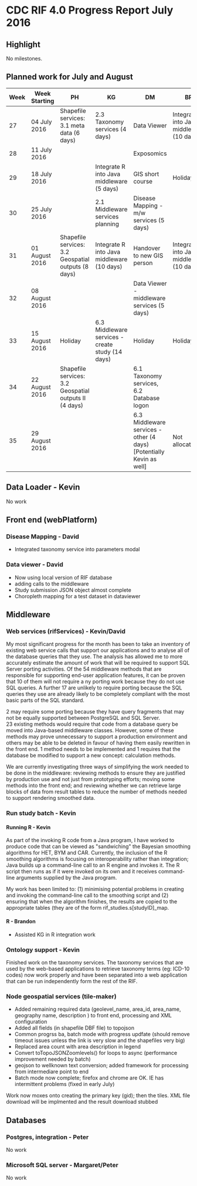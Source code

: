 # CDC RIF 4.0 Progress Report July 2016

## Highlight

No milestones.

## Planned work for July and August

| Week | Week Starting  | PH                                                     | KG                                               | DM                                                                   | BP                                         | MD                       | Milestone        | Notes |
|------|----------------|--------------------------------------------------------|--------------------------------------------------|----------------------------------------------------------------------|--------------------------------------------|--------------------------|------------------|-------|
| 27   | 04 July 2016   | Shapefile services: 3.1 meta data (6 days)             | 2.3 Taxonomy services (4 days)                   | Data Viewer                                                          | Integrate R into Java middleware (10 days) |                          |                  |       |
| 28   | 11 July 2016   |                                                        |                                                  | Exposomics                                                           |                                            |                          |                  |       |
| 29   | 18 July 2016   |                                                        | Integrate R into Java middleware (5 days)        | GIS short course                                                     | Holiday                                    |                          |                  |       |
| 30   | 25 July 2016   |                                                        | 2.1 Middleware services planning                 | Disease Mapping - m/w services (5 days)                              |                                            |                          | Study Submission |       |
| 31   | 01 August 2016 | Shapefile services: 3.2 Geospatial outputs (8 days)    | Integrate R into Java middleware (10 days)       | Handover to new GIS person                                           | Integrate R into Java middleware (10 days) |                          |                  |       |
| 32   | 08 August 2016 |                                                        |                                                  | Data Viewer - middleware services (5 days)                           |                                            |                          |                  |       |
| 33   | 15 August 2016 | Holiday                                                | 6.3 Middleware services - create study (14 days) | Holiday                                                              | Holiday                                    |                          |                  |       |
| 34   | 22 August 2016 | Shapefile services: 3.2 Geospatial outputs II (4 days) |                                                  | 6.1 Taxonomy services, 6.2 Database logon                            |                                            |                          |                  |       |
| 35   | 29 August 2016 |                                                        |                                                  | 6.3 Middleware services - other (4 days) [Potentially Kevin as well] | Not allocated                              | Holiday to 5th September | Results Viewer   |       |

## Data Loader - Kevin

No work

## Front end (webPlatform)

### Disease Mapping - David

- Integrated taxonomy service into parameters modal

### Data viewer - David

- Now using local version of RIF database
- adding calls to the middleware
- Study submission JSON object almost complete
- Choropleth mapping for a test dataset in dataviewer

## Middleware

### Web services (rifServices) - Kevin/David

My most significant progress for the month has been to take an inventory of existing web service calls that support our applications and to analyse all of the 
database queries that they use.  The analysis has allowed me to more accurately estimate the amount of work that will be required to support SQL Server porting 
activities.  Of the 54 middleware methods that are responsible for supporting end-user application features, it can be proven that 10 of them will not require a
ny porting work because they do not use SQL queries.  A further 17 are unlikely to require porting because the SQL queries they use are already likely to be 
completely compliant with the most basic parts of the SQL standard.  

2 may require some porting because they have query fragments that may not be equally supported between PostgreSQL and SQL Server.  
23 existing methods would require that code from a database query be moved into Java-based middleware classes. However, some of these methods may prove unnecessary 
to support a production environment and others may be able to be deleted in favour of having them easily rewritten in the front end.  1 method needs to be 
implemented and 1 requires that the database be modified to support a new concept: calculation methods.  

We are currently investigating three ways of simplifying the work needed to be done in the middleware: reviewing methods to ensure they are justified by production 
use and not just from prototyping efforts; moving some methods into the front end; and reviewing whether we can retrieve large blocks of data from result tables 
to reduce the number of methods needed to support rendering smoothed data.

### Run study batch - Kevin

#### Running R - Kevin 

As part of the invoking R code from a Java program, I have worked to produce code that can be viewed as "sandwiching" the Bayesian smoothing algorithms for HET, 
BYM and CAR.  Currently, the inclusion of the R smoothing algorithms is focusing on interoperability rather than integration; Java builds up a command-line call 
to an R engine and invokes it.  The R script then runs as if it were invoked on its own and it receives command-line arguments supplied by the Java program.  

My work has been limited to: (1) minimising potential problems in creating and invoking the command-line call to the smoothing script and (2) ensuring that when 
the algorithm finishes, the results are copied to the appropriate tables (they are of the form rif_studies.s[studyID]_map. 

#### R - Brandon

- Assisted KG in R integration work

### Ontology support - Kevin

Finished work on the taxonomy services.  The taxonomy services that are used by the web-based applications to retrieve taxonomy terms (eg: ICD-10 codes) now work
properly and have been separated into a web application that can be run independently form the rest of the RIF. 

### Node geospatial services (tile-maker)

* Added remaining required data (geolevel_name, area_id, area_name, geography name, description ) to front end, processing and XML configuration
* Added all fields (in shapefile DBF file) to topojson
* Common progrss ba, batch mode with progress updfate (should remove timeout issues unless the link is very slow and the shapefiles very big)
* Replaced area count with area description in legend
* Convert toTopoJSONZoomlevels() for loops to async (performance improvement needed by batch)
* geojson to wellknown text conversion; added framework for processing from intermediare point to end
* Batch mode now complete; firefox and chrome are OK. IE has intermittent problems (fixed in early July)

Work now moxes onto creating the primary key (gid); then the tiles. XML file download will be implmented and the result download stubbed

## Databases

### Postgres, integration - Peter

No work

### Microsoft SQL server - Margaret/Peter

No work



 

 
